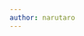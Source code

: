 ```yaml
---
author: narutaro
---
```

<script src="https://gist.github.com/narutaro/2b7c5694ff06fbacf93c36ec5dfc7914.js"></script>
